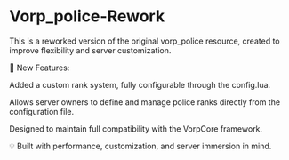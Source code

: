 # Vorp_police-Rework
This is a reworked version of the original vorp_police resource, created to improve flexibility and server customization.

🔧 New Features:

Added a custom rank system, fully configurable through the config.lua.

Allows server owners to define and manage police ranks directly from the configuration file.

Designed to maintain full compatibility with the VorpCore framework.

💡 Built with performance, customization, and server immersion in mind.
